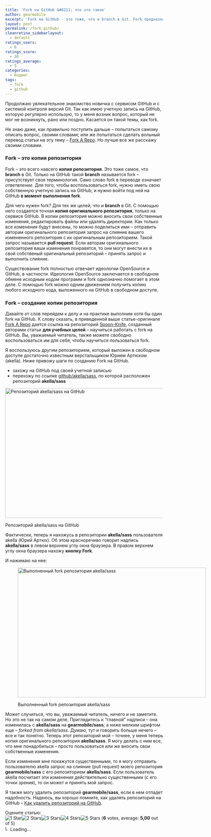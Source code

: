 ```yaml
---
title: 'Fork на GitHub &#8211; что это такое'
author: gearmobile
excerpt: 'Fork на GitHub - это тоже, что и branch в Git. Fork предназначен для создания копии репозитория на GitHub. Измененный fork можно отправить как pull request.'
layout: post
permalink: /fork-github/
cleanretina_sidebarlayout:
  - default
ratings_users:
  - 6
ratings_score:
  - 30
ratings_average:
  - 5
categories:
  - Кодинг
tags:
  - fork
  - github
---
```

Продолжаю увлекательное знакомство новичка с сервисом GitHub и с системой контроля версий Git. Так как имею учетную запись на GitHub, которую регулярно использую, то у меня возник вопрос, который не мог не возникнуть, рано или поздно. Касается он такой темы, как fork.

Не знаю даже, как правильно поступить дальше &#8211; попытаться самому описать вопрос, своими словами; или же попытаться сделать вольный перевод статьи на эту тему &#8211; [Fork A Repo][1]. Но лучше все же расскажу своими словами.

### Fork &#8211; это копия репозитория

Fork &#8211; это вcего навсего **копия репозитория**. Это тоже самое, что **branch** в Git. Только на GitHub такой **branch** называется fork &#8211; присутствует своя терминология. Само слово fork в переводе означает *ответвление*. Для того, чтобы воспользоваться fork, нужно иметь свою собственную учетную запись на GitHub; и нужно войти под ней на GitHub **в момент выполнения fork**.

Для чего нужен fork? Для тех же целей, что и **branch** в Git. С помощью него создается точная **копия оригинального репозитория**, только на сервисе GitHub. В копии репозитория можно вносить свои собственные изменения, редактировать файлы или удалять директории. Как только все изменения будут внесены, то можно поделиться ими &#8211; отправить авторам оригинального репозитория запрос на слияние вашего измененного репозитория с их оригинальным репозиторием. Такой запрос называется **pull request**. Если авторам оригинального репозитория ваши изменения понравятся, то они могут внести их в свой собственый оригинальный репозиторий &#8211; принять запрос и выполнить слияние.

Существование fork полностью отвечает идеологии OpenSource и GitHub, в частности. Идеология OpenSource заключается в свободном обмене исходным кодом программ и fork однозначно помогает в этом деле. С помощью fork можно одним движением получить копию любого исходного кода, выложенного на GitHub в свободном доступе.

### Fork &#8211; создание копии репозитория

Давайте от слов перейдем к делу и на практике выполним хотя бы один fork на GitHub. К слову сказать, в приведенной выше статье-оригинале [Fork A Repo][1] дается ссылка на репозиторий [Spoon-Knife][2], созданный авторами статьи **для учебных целей** &#8211; научиться работать с fork на GitHub. Вы, уважаемый читатель, также можете свободно воспользоваться им для себя, чтобы научиться пользоваться fork.

Я воспользуюсь другим репозиторием, который выложен в свободном доступе достаточно известным верстальщиком Юрием Артюхом (akella). Ниже привожу шаги по созданию Fork на GitHub.

  * захожу на GitHub под своей учетной записью
  * перехожу по ссылке [github/akella/sass][3], по которой расположен репозиторий **akella/sass**<figure id="attachment_1776" style="width: 600px;" class="wp-caption aligncenter">

[<img src="http://localhost:7788/third/wp-content/uploads/2014/09/github-fork_start-600x414.png" alt="Репозиторий akella/sass на GitHub" width="600" height="414" class="size-medium wp-image-1776" />][4]<figcaption class="wp-caption-text">Репозиторий akella/sass на GitHub</figcaption></figure> 

Фактически, теперь я нахожусь в репозитории **akella/sass** пользователя akella (Юрий Артюх). Об этом красноречиво говорит надпись **akella/sass** в левом верхнем углу окна браузера. В правом верхнем углу окна браузера нахожу **кнопку Fork**.

И нажимаю на нее:<figure id="attachment_1777" style="width: 600px;" class="wp-caption aligncenter">

[<img src="http://localhost:7788/third/wp-content/uploads/2014/09/github-fork_end-600x414.png" alt="Выполненный fork репозитория akella/sass" width="600" height="414" class="size-medium wp-image-1777" />][5]<figcaption class="wp-caption-text">Выполненный fork репозитория akella/sass</figcaption></figure> 

Может случиться, что вы, уважаемый читатель, ничего и не заметите. Но это не так на самом деле. Приглядитесь к &#8220;главной&#8221; надписи &#8211; она изменилась с **akella/sass** на **gearmobile/sass**; а ниже мелким шрифтом еще &#8211; *forked from akella/sass*. Думаю, тут и говорить больше нечего &#8211; все и так понятно. Теперь этот репозиторий мой &#8211; точнее, у меня теперь копия оригинального репозитория **akella/sass**. Я могу делать с ним все, что мне понадобиться &#8211; просто пользоваться или же вносить свои собственные изменения.

Если изменения мне покажутся существенными, то я могу отправить пользователю akella запрос на слияние (pull request) моего репозитория **gearmobile/sass** с его репозиторием **akella/sass**. Если пользователь akella посчитает эти изменения действительно существенными (с его точки зрения), то он может и принять мой запрос.

Я также могу удалить репозиторий **gearmobile/sass**, если в нем отпадет надобность. Надеюсь, вы хорошо помните, как удалять репозиторий на GitHub &#8211; [Как удалить репозиторий на GitHub][6].

Оцените статью:  
<span id="post-ratings-1767" class="post-ratings" data-nonce="4dcd968bbe"><img id="rating_1767_1" src="http://localhost:7788/third/wp-content/plugins/wp-postratings/images/stars_crystal/rating_on.gif" alt="1 Star" title="1 Star" onmouseover="current_rating(1767, 1, '1 Star');" onmouseout="ratings_off(5, 0, 0);" onclick="rate_post();" onkeypress="rate_post();" style="cursor: pointer; border: 0px;" /><img id="rating_1767_2" src="http://localhost:7788/third/wp-content/plugins/wp-postratings/images/stars_crystal/rating_on.gif" alt="2 Stars" title="2 Stars" onmouseover="current_rating(1767, 2, '2 Stars');" onmouseout="ratings_off(5, 0, 0);" onclick="rate_post();" onkeypress="rate_post();" style="cursor: pointer; border: 0px;" /><img id="rating_1767_3" src="http://localhost:7788/third/wp-content/plugins/wp-postratings/images/stars_crystal/rating_on.gif" alt="3 Stars" title="3 Stars" onmouseover="current_rating(1767, 3, '3 Stars');" onmouseout="ratings_off(5, 0, 0);" onclick="rate_post();" onkeypress="rate_post();" style="cursor: pointer; border: 0px;" /><img id="rating_1767_4" src="http://localhost:7788/third/wp-content/plugins/wp-postratings/images/stars_crystal/rating_on.gif" alt="4 Stars" title="4 Stars" onmouseover="current_rating(1767, 4, '4 Stars');" onmouseout="ratings_off(5, 0, 0);" onclick="rate_post();" onkeypress="rate_post();" style="cursor: pointer; border: 0px;" /><img id="rating_1767_5" src="http://localhost:7788/third/wp-content/plugins/wp-postratings/images/stars_crystal/rating_on.gif" alt="5 Stars" title="5 Stars" onmouseover="current_rating(1767, 5, '5 Stars');" onmouseout="ratings_off(5, 0, 0);" onclick="rate_post();" onkeypress="rate_post();" style="cursor: pointer; border: 0px;" /> (<strong>6</strong> votes, average: <strong>5,00</strong> out of 5)<br /><span class="post-ratings-text" id="ratings_1767_text"></span></span><span id="post-ratings-1767-loading" class="post-ratings-loading"> <img src="http://localhost:7788/third/wp-content/plugins/wp-postratings/images/loading.gif" width="16" height="16" alt="Loading..." title="Loading..." class="post-ratings-image" />Loading...</span>

 [1]: https://help.github.com/articles/fork-a-repo "Fork A Repo"
 [2]: https://github.com/octocat/Spoon-Knife "Spoon-Knife"
 [3]: https://github.com/akella/sass "akella/sass"
 [4]: http://localhost:7788/third/wp-content/uploads/2014/09/github-fork_start.png
 [5]: http://localhost:7788/third/wp-content/uploads/2014/09/github-fork_end.png
 [6]: http://localhost:7788/third/?p=1738